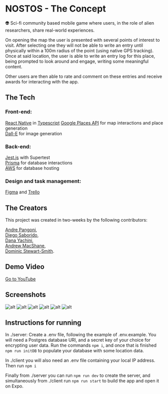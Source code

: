# NOSTOS - The Concept

👽 Sci-fi community based mobile game where users, in the role of alien researchers, share real-world experiences.

On opening the map the user is presented with several points of interest to visit. After selecting one they will not be able to write an entry until physically within a 100m radius of the point (using native GPS tracking). Once at said location, the user is able to write an entry log for this place, being prompted to look around and engage, writing some meaningful content.

Other users are then able to rate and comment on these entries and receive awards for interacting with the app.

## The Tech

### Front-end:
[React Native](https://reactnative.dev/) in [Typescript](https://www.typescriptlang.org/)
[Google Places API](https://developers.google.com/maps) for map interactions and place generation  
[Dall-E](https://openai.com/dall-e-2) for image generation

### Back-end:  
[Jest.js](https://jestjs.io/) with Supertest  
[Prisma](https://www.prisma.io/) for database interactions  
[AWS](https://aws.amazon.com/) for database hosting  

### Design and task management:
[Figma](https://www.figma.com/) and [Trello](https://trello.com/)

## The Creators

This project was created in two-weeks by the following contributors:

[Andre Pangoni](https://github.com/andreeeeh),  
[Diego Saborido](https://github.com/diegoss-github),  
[Dana Yachini](https://github.com/DanaYachini),  
[Andrew MacShane](https://github.com/amacsha),  
[Dominic Stewart-Smith](https://github.com/dominicstewartsmith).  

## Demo Video

[Go to YouTube](https://youtu.be/tUzWbjgdQwU)

## Screenshots
![alt](/screenshots/ship-view.png)
![alt](/screenshots/world-map.png)
![alt](/screenshots/entry-list.png)
![alt](/screenshots/new-entry.png)
![alt](/screenshots/entry-view.png)
![alt](/screenshots/profile-page.png)

## Instructions for running

In ./server:
Create a .env file, following the example of .env.example.
You will need a Postgres database URI, and a secret key of your choice for encrypting user data.
Run the commands `npm i`, and once that is finished `npm run initDB` to populate your database with some location data.

In ./client you will also need an .env file containing your local IP address.
Then run `npm i`

Finally from ./server you can run `npm run dev` to create the server, and simultaneously from ./client run `npm run start` to build the app and open it on Expo.
